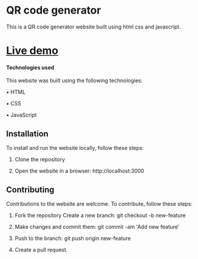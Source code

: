 # QR code generator


This is a QR code generator website built using html css and javascript. 


# [Live demo](https://qr-code-generatorrr.vercel.app/)


#### Technologies used


This website was built using the following technologies:

• HTML

• CSS

• JavaScript


## Installation


To install and run the website locally, follow these steps:

1. Clone the repository

2. Open the website in a browser: http://localhost:3000


## Contributing


Contributions to the website are welcome. To contribute, follow these steps:

1. Fork the repository Create a new branch: git checkout -b new-feature

2. Make changes and commit them: git commit -am 'Add new feature'

3. Push to the branch: git push origin new-feature

4. Create a pull request. 
